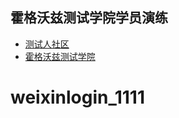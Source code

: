 

## 霍格沃兹测试学院学员演练
- [测试人社区](https://ceshiren.com)
- [霍格沃兹测试学院](https://testerh.ke.qq.com)
# weixinlogin_1111

